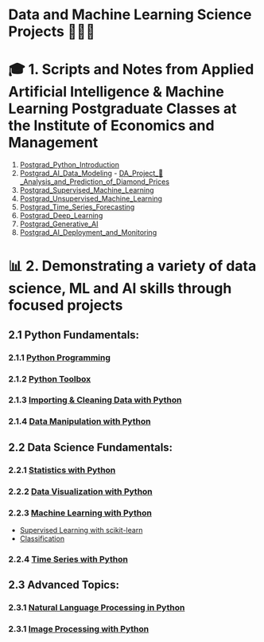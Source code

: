# Data and Machine Learning Science Projects 🧑🏼‍💻
 # 🎓 1. Scripts and Notes from Applied Artificial Intelligence & Machine Learning Postgraduate Classes at the Institute of Economics and Management
  1. [Postgrad_Python_Introduction](https://github.com/miguelcaldeiraa/Postgrad_Python_Introduction.git)
  2. [Postgrad_AI_Data_Modeling](https://github.com/miguelcaldeiraa/Postgrad_AI_Data_Modeling.git) - [DA_Project_💎_Analysis_and_Prediction_of_Diamond_Prices]()
  4. [Postgrad_Supervised_Machine_Learning](https://github.com/miguelcaldeiraa/Postgrad_Supervised_Machine_Learning.git)
  5. [Postgrad_Unsupervised_Machine_Learning](https://github.com/miguelcaldeiraa/Postgrad_Unsupervised_Machine_Learning.git)
  6. [Postgrad_Time_Series_Forecasting](https://github.com/miguelcaldeiraa/Postgrad_Time_Series_Forecasting.git)
  7. [Postgrad_Deep_Learning](https://github.com/miguelcaldeiraa/Postgrad_Deep_Learning.git)
  8. [Postgrad_Generative_AI](https://github.com/miguelcaldeiraa/Postgrad_Generative_AI.git)
  9. [Postgrad_AI_Deployment_and_Monitoring](https://github.com/miguelcaldeiraa/Postgrad_AI_Deployment_and_Monitoring.git)
 # 📊 2. Demonstrating a variety of data science, ML and AI skills through focused projects
## 2.1 Python Fundamentals:
### 2.1.1 [Python Programming]()
### 2.1.2 [Python Toolbox]()
### 2.1.3 [Importing & Cleaning Data with Python]()
### 2.1.4 [Data Manipulation with Python]()

## 2.2 Data Science Fundamentals:
### 2.2.1 [Statistics with Python]()
### 2.2.2 [Data Visualization with Python]()
### 2.2.3 [Machine Learning with Python]()
   - [Supervised Learning with scikit-learn]()
   - [Classification]()
### 2.2.4 [Time Series with Python]()

## 2.3 Advanced Topics:
### 2.3.1 [Natural Language Processing in Python]()
### 2.3.1 [Image Processing with Python]()

     




